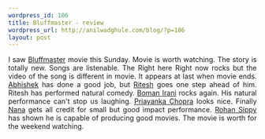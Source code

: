 ```yaml
--- 
wordpress_id: 186
title: Bluffmaster - review
wordpress_url: http://anilwadghule.com/blog/?p=186
layout: post
---
```

<div style="text-align: justify;">I saw <a href="http://www.imdb.com/title/tt0476527/">Bluffmaster</a> movie this Sunday. Movie is worth watching. The story is totally new. Songs are listenable. The Right here Right now rocks but the video of the song is different in movie. It appears at last when movie ends. <a href="http://www.imdb.com/name/nm1299011/">Abhishek</a> has done a good job, but <a href="http://www.imdb.com/name/nm1299011/">Ritesh</a> goes one step ahead of him. Ritesh has performed natural comedy. <a href="http://www.imdb.com/name/nm1224082/">Boman Irani</a> rocks again. His natural performance can't stop us laughing. <a href="http://www.imdb.com/name/nm1231899/">Priayanka Chopra</a> looks nice. Finally <a href="http://www.imdb.com/name/nm0007113/">Nana</a> gets all credit for small but good impact performance. <a href="http://www.imdb.com/name/nm1391682/">Rohan Sippy</a> has shown he is capable of producing good movies. The movie is worth for the weekend watching.</div>
